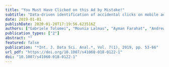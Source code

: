 ```yaml
---
title: "You Must Have Clicked on this Ad by Mistake!"
subtitle: "Data-driven identification of accidental clicks on mobile ads with applications to advertiser cost discounting and click-through rate prediction"
date: 2019-01-01
publishDate: 2020-01-20T17:19:56.623516Z
authors: ["Gabriele Tolomei", "Mounia Lalmas", "Ayman Farahat", "Andrew Haines"]
publication_types: ["2"]
abstract: ""
featured: false
publication: "*Int. J. Data Sci. Anal.*, Vol. 7(1), 2019, pp. 53-66"
url_pdf: "https://doi.org/10.1007/s41060-018-0122-1"
doi: "10.1007/s41060-018-0122-1"
---
```


